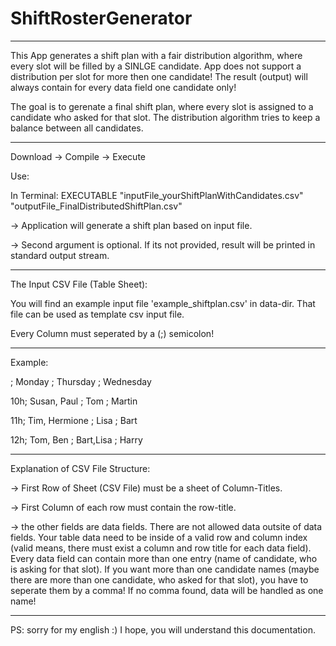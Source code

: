 # ShiftRosterGenerator

------

This App generates a shift plan with a fair distribution algorithm, where every slot will be filled by a SINLGE candidate.
App does not support a distribution per slot for more then one candidate! The result (output) will always contain for every data field one candidate only!

The goal is to gerenate a final shift plan, where every slot is assigned to a candidate who asked for that slot.
The distribution algorithm tries to keep a balance between all candidates.

------

Download -> Compile -> Execute

Use:

In Terminal:
EXECUTABLE "inputFile_yourShiftPlanWithCandidates.csv" "outputFile_FinalDistributedShiftPlan.csv"

-> Application will generate a shift plan based on input file.

-> Second argument is optional. If its not provided, result will be printed in standard output stream.

------

The Input CSV File (Table Sheet):

You will find an example input file 'example_shiftplan.csv' in data-dir. That file can be used as template csv input file.

Every Column must seperated by a (;) semicolon!

---

Example:

   ;  Monday        ; Thursday  ; Wednesday
   
10h;  Susan, Paul   ; Tom       ; Martin

11h;  Tim, Hermione ; Lisa      ; Bart 

12h;  Tom, Ben      ; Bart,Lisa ; Harry

---

Explanation of CSV File Structure:

-> First Row of Sheet (CSV File) must be a sheet of Column-Titles.

-> First Column of each row must contain the row-title.

-> the other fields are data fields. There are not allowed data outsite of data fields. Your table data need to be inside of a valid row and column index (valid means, there must exist a column and row title for each data field). Every data field can contain more than one entry (name of candidate, who is asking for that slot). If you want more than one candidate names (maybe there are more than one candidate, who asked for that slot), you have to seperate them by a comma! If no comma found, data will be handled as one name!

------

PS: sorry for my english :) I hope, you will understand this documentation.
